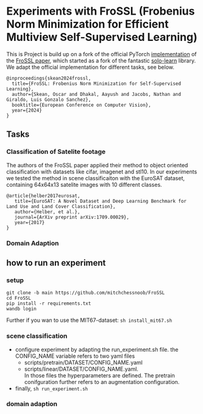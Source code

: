 # Experiments with FroSSL (Frobenius Norm Minimization for Efficient Multiview Self-Supervised Learning)

This is Project is build up on a fork of the official PyTorch [implementation](https://github.com/OFSkean/FroSSL) of the [FroSSL paper](https://arxiv.org/pdf/2310.02903), which started as a fork of the fantastic [solo-learn](https://github.com/vturrisi/solo-learn.git) library.
We adapt the official implementation for different tasks, see below.

```
@inproceedings{skean2024frossl,
  title={FroSSL: Frobenius Norm Minimization for Self-Supervised Learning},
  author={Skean, Oscar and Dhakal, Aayush and Jacobs, Nathan and Giraldo, Luis Gonzalo Sanchez},
  booktitle={European Conference on Computer Vision},
  year={2024}
}
```

## Tasks

### Classification of Satelite footage
The authors of the FroSSL paper applied their method to object oriented classification with datasets like cifar, imagenet and stl10. In our experiments we tested the method in scene classificaiton with the EuroSAT dataset, containing 64x64x13 satelite images with 10 different classes.
```
@article{helber2017eurosat,
   title={EuroSAT: A Novel Dataset and Deep Learning Benchmark for Land Use and Land Cover Classification},
   author={Helber, et al.},
   journal={ArXiv preprint arXiv:1709.00029},
   year={2017}
}
```

### Domain Adaption



## how to run an experiment
### setup
```
git clone -b main https://github.com/mitchchessnoob/FroSSL
cd FroSSL
pip install -r requirements.txt
wandb login 
```
Further if you wan to use the MIT67-dataset:
`sh install_mit67.sh`
### scene classification
- configure experiment by adapting the run_experiment.sh file. the CONFIG_NAME variable refers to two yaml files
  - scripts/pretrain/DATASET/CONFIG_NAME.yaml
  - scripts/linear/DATASET/CONFIG_NAME.yaml. \
 In those files the hyperparameters are defined. The pretrain conifguration further refers to an augmentation configuration.
- finally, `sh run_experiment.sh`

### domain adaption
